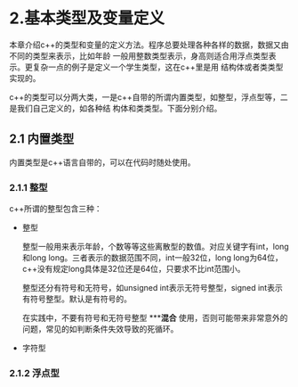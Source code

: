 # 2.基本类型及变量定义
本章介绍c++的类型和变量的定义方法。程序总要处理各种各样的数据，数据又由不同的类型来表示，比如年龄
一般用整数类型表示，身高则适合用浮点类型表示。更复杂一点的例子是定义一个学生类型，这在c++里是用
结构体或者类类型实现的。

c++的类型可以分两大类，一是c++自带的所谓内置类型，如整型，浮点型等，二是我们自己定义的，如各种结
构体和类类型。下面分别介绍。

## 2.1 内置类型
内置类型是c++语言自带的，可以在代码时随处使用。

### 2.1.1 整型
c++所谓的整型包含三种：

- 整型

  整型一般用来表示年龄，个数等等这些离散型的数值。对应关键字有int，long和long long。三者表示的数据范围不同，int一般32位，long long为64位，c++没有规定long具体是32位还是64位，只要求不比int范围小。

  整型还分有符号和无符号，如unsigned int表示无符号整型，signed int表示有符号整型。默认是有符号的。

  在实践中，不要有符号和无符号整型 *****混合** 使用，否则可能带来非常意外的问题，常见的如判断条件失效导致的死循环。

- 字符型
  

### 2.1.2 浮点型
